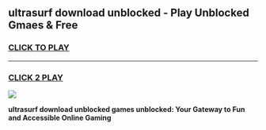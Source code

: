
## ultrasurf download unblocked - Play Unblocked Gmaes & Free
<h3>
<a href="https://news.freeplayer.one?title=ultrasurf_download_unblocked&ref=16F">CLICK TO PLAY</a></h3>
<hr>

<h3>
<a href="https://news.freeplayer.one?title=ultrasurf_download_unblocked&ref=16F">CLICK 2 PLAY</a>
  
</h3>

<a href="https://news.freeplayer.one?title=ultrasurf_download_unblocked&ref=16F/"><img src="https://clearcache.store/games.png"></a>


**ultrasurf download unblocked games unblocked: Your Gateway to Fun and Accessible Online Gaming**
